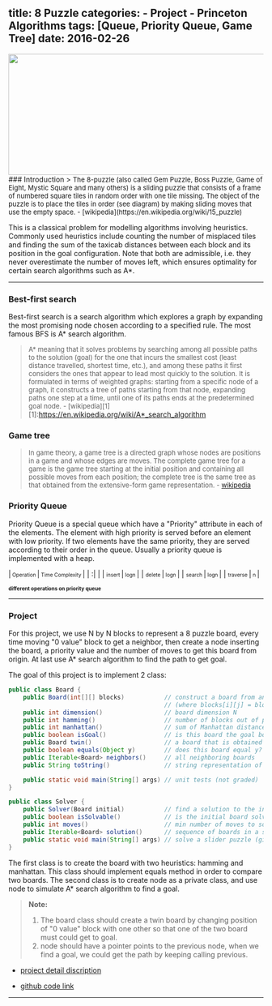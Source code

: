 title: 8 Puzzle
categories: 
    - Project
    - Princeton Algorithms
tags: [Queue, Priority Queue, Game Tree]
date: 2016-02-26
---
<img src="https://farm2.staticflickr.com/1656/25818603901_e03ec3fafc_o.png" width="520" height="239">
### Introduction
> <font size=2>The 8-puzzle (also called Gem Puzzle, Boss Puzzle, Game of Eight, Mystic Square and many others) is a sliding puzzle that consists of a frame of numbered square tiles in random order with one tile missing. The object of the puzzle is to place the tiles in order (see diagram) by making sliding moves that use the empty space. - [wikipedia](https://en.wikipedia.org/wiki/15_puzzle)</font>

This is a classical problem for modelling algorithms involving heuristics. Commonly used heuristics include counting the number of misplaced tiles and finding the sum of the taxicab distances between each block and its position in the goal configuration. Note that both are admissible, i.e. they never overestimate the number of moves left, which ensures optimality for certain search algorithms such as A*.
<!--more-->
----       


### Best-first search
Best-first search is a search algorithm which explores a graph by expanding the most promising node chosen according to a specified rule.
The most famous BFS is A* search algorithm.
> <font size=2>A* meaning that it solves problems by searching among all possible paths to the solution (goal) for the one that incurs the smallest cost (least distance travelled, shortest time, etc.), and among these paths it first considers the ones that appear to lead most quickly to the solution. It is formulated in terms of weighted graphs: starting from a specific node of a graph, it constructs a tree of paths starting from that node, expanding paths one step at a time, until one of its paths ends at the predetermined goal node. - [wikipedia][1]</font>
[1]:https://en.wikipedia.org/wiki/A*_search_algorithm


### Game tree
> <font size=2>In game theory, a game tree is a directed graph whose nodes are positions in a game and whose edges are moves. The complete game tree for a game is the game tree starting at the initial position and containing all possible moves from each position; the complete tree is the same tree as that obtained from the extensive-form game representation. - [wikipedia](https://en.wikipedia.org/wiki/Game_tree)</font>


### Priority Queue
Priority Queue is a special queue which have a "Priority" attribute in each of the elements. The element with high priority is served before an element with low priority. If two elements have the same priority, they are served according to their order in the queue. Usually a priority queue is implemented with a heap.


|<font size=1>  Operation </font> |<font size=1>  Time Complexity  </font>|
| :| |
| <font size=1> insert </font>|<font size=1>  logn </font>|
| <font size=1> delete </font>|<font size=1>  logn </font>|
| <font size=1> search </font>|<font size=1>  logn </font>|
| <font size=1> traverse </font>|<font size=1>  n </font>|


<font size=1>**different operations on priority queue**</font>


---
### Project
For this project, we use N by N blocks to represent a 8 puzzle board, every time moving "0 value" block to get a neighbor, then create a node inserting the board, a priority value and the number of moves to get this board from origin. At last use A* search algorithm to find the path to get goal.

The goal of this project is to implement 2 class:
```java
public class Board {
    public Board(int[][] blocks)           // construct a board from an N-by-N array of blocks
                                           // (where blocks[i][j] = block in row i, column j)
    public int dimension()                 // board dimension N
    public int hamming()                   // number of blocks out of place
    public int manhattan()                 // sum of Manhattan distances between blocks and goal
    public boolean isGoal()                // is this board the goal board?
    public Board twin()                    // a board that is obtained by exchanging any pair of blocks
    public boolean equals(Object y)        // does this board equal y?
    public Iterable<Board> neighbors()     // all neighboring boards
    public String toString()               // string representation of this board (in the output format specified below)

    public static void main(String[] args) // unit tests (not graded)
}

public class Solver {
    public Solver(Board initial)           // find a solution to the initial board (using the A* algorithm)
    public boolean isSolvable()            // is the initial board solvable?
    public int moves()                     // min number of moves to solve initial board; -1 if unsolvable
    public Iterable<Board> solution()      // sequence of boards in a shortest solution; null if unsolvable
    public static void main(String[] args) // solve a slider puzzle (given below)
}
```

The first class is to create the board with two heuristics: hamming and manhattan. This class should implement equals method in order to compare two boards.
The second class is to create node as a private class, and use node to simulate A* search algorithm to find a goal.


> **Note:**
>  1. The board class should create a twin board by changing position of "0 value" block with one other so that one of the two board must could get to goal.
>  2. node should have a pointer points to the previous node, when we find a goal, we could get the path by keeping calling previous.

- [project detail discription](http://coursera.cs.princeton.edu/algs4/assignments/8puzzle.html)

- [github code link](https://github.com/xiaofeixiawang/algorithms/tree/master/princeton_hw4/src)

---
